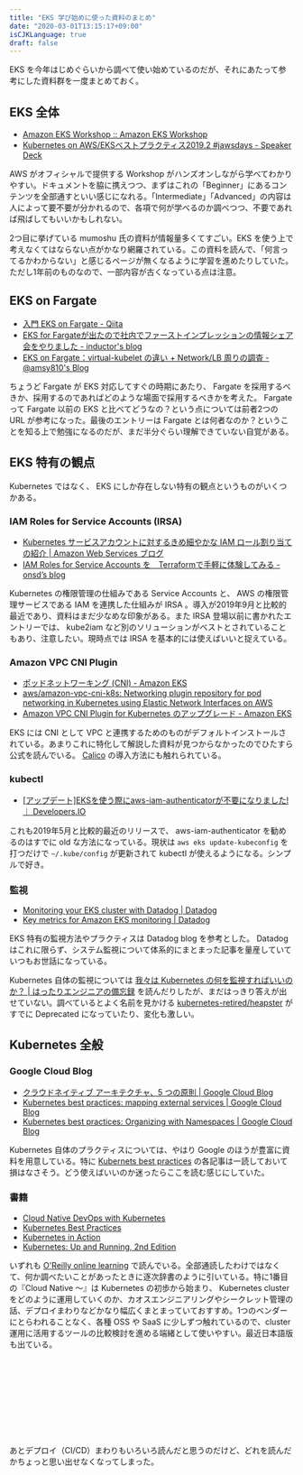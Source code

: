 ```yaml
---
title: "EKS 学び始めに使った資料のまとめ"
date: "2020-03-01T13:15:17+09:00"
isCJKLanguage: true
draft: false
---
```


EKS を今年はじめぐらいから調べて使い始めているのだが、それにあたって参考にした資料群を一度まとめておく。

## EKS 全体

* [Amazon EKS Workshop :: Amazon EKS Workshop](https://eksworkshop.com/)
* [Kubernetes on AWS/EKSベストプラクティス2019.2 #jawsdays - Speaker Deck](https://speakerdeck.com/mumoshu/eksbesutopurakuteisu2019-dot-2-number-jawsdays)

AWS がオフィシャルで提供する Workshop がハンズオンしながら学べてわかりやすい。ドキュメントを脇に携えつつ、まずはこれの「Beginner」にあるコンテンツを全部通すといい感じになれる。「Intermediate」「Advanced」の内容は人によって要不要が分かれるので、各項で何が学べるのか調べつつ、不要であれば飛ばしてもいいかもしれない。

2つ目に挙げている mumoshu 氏の資料が情報量多くてすごい。EKS を使う上で考えなくてはならない点がかなり網羅されている。この資料を読んで、「何言ってるかわからない」と感じるページが無くなるように学習を進めたりしていた。ただし1年前のものなので、一部内容が古くなっている点は注意。

## EKS on Fargate

* [入門 EKS on Fargate - Qiita](https://qiita.com/mumoshu/items/c9dea2d82a402b4f9c31)
* [EKS for Fargateが出たので社内でファーストインプレッションの情報シェア会をやりました - inductor's blog](https://blog.inductor.me/entry/eks-for-fargate)
* [EKS on Fargate：virtual-kubelet の違い + Network/LB 周りの調査 - @amsy810's Blog](https://amsy810.hateblo.jp/entry/2019/12/04/151642)

ちょうど Fargate が EKS 対応してすぐの時期にあたり、 Fargate を採用するべきか、採用するのであればどのような場面で採用するべきかを考えた。 Fargate って Fargate 以前の EKS と比べてどうなの？という点については前者2つの URL が参考になった。最後のエントリーは Fargate とは何者なのか？ということを知る上で勉強になるのだが、まだ半分ぐらい理解できていない自覚がある。

## EKS 特有の観点

Kubernetes ではなく、 EKS にしか存在しない特有の観点というものがいくつかある。

### IAM Roles for Service Accounts (IRSA)

* [Kubernetes サービスアカウントに対するきめ細やかな IAM ロール割り当ての紹介 | Amazon Web Services ブログ](https://aws.amazon.com/jp/blogs/news/introducing-fine-grained-iam-roles-service-accounts/)
* [IAM Roles for Service Accounts を　Terraformで手軽に体験してみる - onsd’s blog](https://onsd.hatenablog.com/entry/2019/09/21/015522)

Kubernetes の権限管理の仕組みである Service Accounts と、 AWS の権限管理サービスである IAM を連携した仕組みが IRSA 。導入が2019年9月と比較的最近であり、資料はまだ少なめな印象がある。また IRSA 登場以前に書かれたエントリーでは、 kube2iam など別のソリューションがベストとされていることもあり、注意したい。現時点では IRSA を基本的には使えばいいと捉えている。

### Amazon VPC CNI Plugin

* [ポッドネットワーキング (CNI) - Amazon EKS](https://docs.aws.amazon.com/ja_jp/eks/latest/userguide/pod-networking.html)
* [aws/amazon-vpc-cni-k8s: Networking plugin repository for pod networking in Kubernetes using Elastic Network Interfaces on AWS](https://github.com/aws/amazon-vpc-cni-k8s)
* [Amazon VPC CNI Plugin for Kubernetes のアップグレード - Amazon EKS](https://docs.aws.amazon.com/ja_jp/eks/latest/userguide/cni-upgrades.html)

EKS には CNI として VPC と連携するためのものがデフォルトインストールされている。あまりこれに特化して解説した資料が見つからなかったのでひたすら公式を読んでいる。 [Calico](https://docs.projectcalico.org/introduction/) の導入方法にも触れられている。

### kubectl

* [\[アップデート\]EKSを使う際にaws-iam-authenticatorが不要になりました! ｜ Developers.IO](https://dev.classmethod.jp/cloud/aws/eks-update-get-token-cmd/)

これも2019年5月と比較的最近のリリースで、 aws-iam-authenticator を勧めるのはすでに old な方法になっている。現状は `aws eks update-kubeconfig` を打つだけで `~/.kube/config` が更新されて kubectl が使えるようになる。シンプルで好き。

### 監視

* [Monitoring your EKS cluster with Datadog | Datadog](https://www.datadoghq.com/ja/blog/eks-monitoring-datadog/)
* [Key metrics for Amazon EKS monitoring | Datadog](https://www.datadoghq.com/ja/blog/eks-cluster-metrics/)

EKS 特有の監視方法やプラクティスは Datadog blog を参考とした。 Datadog はこれに限らず、システム監視について体系的にまとまった記事を量産していていつもお世話になっている。

Kubernetes 自体の監視については [我々は Kubernetes の何を監視すればいいのか？ | はったりエンジニアの備忘録](https://blog.manabusakai.com/2019/08/monitoring-kubernetes/) を読んだりしたが、まだはっきり答えが出せていない。調べているとよく名前を見かける [kubernetes-retired/heapster](https://github.com/kubernetes-retired/heapster#heapster) がすでに Deprecated になっていたり、変化も激しい。

## Kubernetes 全般

### Google Cloud Blog

* [クラウドネイティブ アーキテクチャ、5 つの原則 | Google Cloud Blog](https://cloud.google.com/blog/ja/products/gcp/5-principles-for-cloud-native-architecture-what-it-is-and-how-to-master-it)
* [Kubernetes best practices: mapping external services | Google Cloud Blog](https://cloud.google.com/blog/products/gcp/kubernetes-best-practices-mapping-external-services)
* [Kubernetes best practices: Organizing with Namespaces | Google Cloud Blog](https://cloud.google.com/blog/products/gcp/kubernetes-best-practices-organizing-with-namespaces)

Kubernetes 自体のプラクティスについては、やはり Google のほうが豊富に資料を用意している。特に [Kubernets best practices](https://cloud.google.com/blog/topics/kubernetes-best-practices) の各記事は一読しておいて損はなさそう。どう使えばいいのか迷ったらここを読む感じにしていた。

### 書籍

* [Cloud Native DevOps with Kubernetes](https://learning.oreilly.com/library/view/cloud-native-devops/9781492040750/)
* [Kubernetes Best Practices](https://learning.oreilly.com/library/view/kubernetes-best-practices/9781492056461/)
* [Kubernetes in Action](https://learning.oreilly.com/library/view/kubernetes-in-action/9781617293726/)
* [Kubernetes: Up and Running, 2nd Edition](https://learning.oreilly.com/library/view/kubernetes-up-and/9781492046523/)

いずれも [O'Reilly online learning](https://www.oreilly.com/online-learning/) で読んでいる。全部通読したわけではなくて、何か調べたいことがあったときに逐次辞書のように引いている。特に1番目の『Cloud Native 〜』は Kubernetes の初歩から始まり、 Kubernetes cluster をどのように運用していくのか、カオスエンジニアリングやシークレット管理の話、デプロイまわりなどかなり幅広くまとまっていておすすめ。1つのベンダーにとらわれることなく、各種 OSS や SaaS に少しずつ触れているので、cluster 運用に活用するツールの比較検討を進める端緒として使いやすい。最近日本語版も出ている。

<div class="iframely-embed"><div class="iframely-responsive" style="height: 140px; padding-bottom: 0;"><a href="https://www.oreilly.co.jp//books/9784873119014/" data-iframely-url="//cdn.iframe.ly/0P3neqA"></a></div></div><script async src="//cdn.iframe.ly/embed.js" charset="utf-8"></script>

あとデプロイ（CI/CD）まわりもいろいろ読んだと思うのだけど、どれを読んだかちょっと思い出せなくなってしまった。

